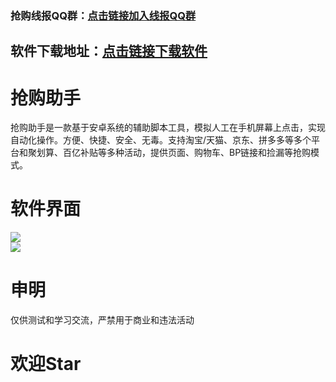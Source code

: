 ### 抢购线报QQ群：[点击链接加入线报QQ群](https://jq.qq.com/?_wv=1027&k=8rmAofkO "点击链接")  
  
## 软件下载地址：[点击链接下载软件](https://www.lanzoui.com/b01br9o6j "点击链接")    
   
# 抢购助手  
抢购助手是一款基于安卓系统的辅助脚本工具，模拟人工在手机屏幕上点击，实现自动化操作。方便、快捷、安全、无毒。支持淘宝/天猫、京东、拼多多等多个平台和聚划算、百亿补贴等多种活动，提供页面、购物车、BP链接和捡漏等抢购模式。 
   
# 软件界面  
![](https://github.com/omxmo/qg/blob/main/qg.png)  
![](https://github.com/omxmo/qg/blob/main/bp.png)  
  
# 申明 
仅供测试和学习交流，严禁用于商业和违法活动
  
# 欢迎Star  
